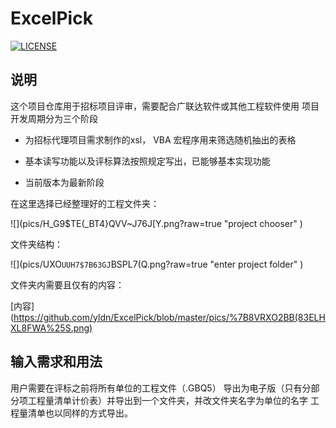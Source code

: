 # ExcelPick
[![LICENSE](https://img.shields.io/badge/license-Anti%20996-blue.svg)](https://github.com/996icu/996.ICU/blob/master/LICENSE)

## 说明

这个项目仓库用于招标项目评审，需要配合广联达软件或其他工程软件使用
项目开发周期分为三个阶段

 - 为招标代理项目需求制作的xsl， VBA 宏程序用来筛选随机抽出的表格


 - 基本读写功能以及评标算法按照规定写出，已能够基本实现功能

 - 当前版本为最新阶段

在这里选择已经整理好的工程文件夹：

 ![](pics/H_G9$TE(_BT4}QVV~J76J[Y.png?raw=true "project chooser" )

文件夹结构：

 ![](pics/UXO`UUH7$7B63GJ`BSPL7(Q.png?raw=true "enter project folder" )
 
文件夹内需要且仅有的内容：

[内容](https://github.com/yldn/ExcelPick/blob/master/pics/%7B8VRXO2BB(83ELHXL8FWA%25S.png)


## 输入需求和用法 

用户需要在评标之前将所有单位的工程文件（.GBQ5） 导出为电子版（只有分部分项工程量清单计价表）并导出到一个文件夹，并改文件夹名字为单位的名字
工程量清单也以同样的方式导出。



